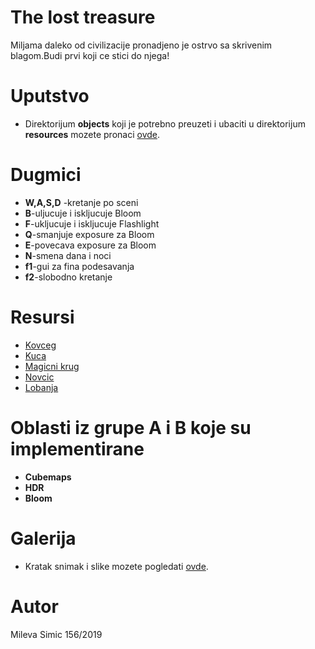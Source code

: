 # The lost treasure

Miljama daleko od civilizacije pronadjeno je ostrvo sa skrivenim blagom.Budi prvi koji ce stici do njega!

# Uputstvo

* Direktorijum **objects** koji je potrebno preuzeti i ubaciti u direktorijum **resources** mozete pronaci [ovde](https://drive.google.com/drive/folders/1vwTxchFexPfFexZWhbYOWwNOQ-txcErw?usp=sharing).


# Dugmici

* **W,A,S,D** -kretanje po sceni
* **B**-uljucuje i iskljucuje Bloom
* **F**-ukljucuje i iskljucuje Flashlight
* **Q**-smanjuje exposure za Bloom
* **E**-povecava exposure za Bloom
* **N**-smena dana i noci
* **f1**-gui za fina podesavanja
* **f2**-slobodno kretanje

# Resursi

* [Kovceg](https://sketchfab.com/3d-models/armada-chest-82202f320d954ca5a2c59ca05a71c21d)
* [Kuca](https://sketchfab.com/3d-models/rock-house-picnic-shelter-inside-outside-4959c7602456472da63b49f99cb3a2a3)
* [Magicni krug](https://sketchfab.com/3d-models/magic-circle-48395005e0e644b9a5e5cad9b1b853aa)
* [Novcic](https://www.artec3d.com/3d-models/chinese-coin)
* [Lobanja](https://free3d.com/3d-model/skull-v3--785914.html)




# Oblasti iz grupe A i B koje su implementirane

* **Cubemaps**
* **HDR**
* **Bloom**

# Galerija

* Kratak snimak i slike mozete pogledati [ovde](https://drive.google.com/drive/folders/1K3REEtZoArluJljD6IAru6Jv1DZa2ukd?usp=sharing).

# Autor

Mileva Simic
156/2019
